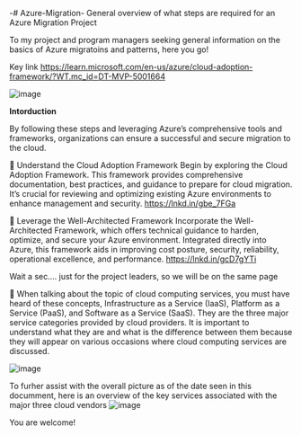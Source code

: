 -# Azure-Migration-
General overview of what steps are required for an Azure Migration Project 

To my project and program managers seeking general information on the basics of Azure migratoins and patterns, here you go!

Key link https://learn.microsoft.com/en-us/azure/cloud-adoption-framework/?WT.mc_id=DT-MVP-5001664

![image](https://github.com/Blass2000/Azure-Migration-/assets/89789502/ee071c50-b109-4c5d-969c-d2ecf7bd3ffa)

**Intorduction**

By following these steps and leveraging Azure’s comprehensive tools and frameworks, organizations can ensure a successful and secure migration to the cloud.

🔷 Understand the Cloud Adoption Framework
Begin by exploring the Cloud Adoption Framework. This framework provides comprehensive documentation, best practices, and guidance to prepare for cloud migration. It’s crucial for reviewing and optimizing existing Azure environments to enhance management and security.
https://lnkd.in/gbe_7FGa

🔷 Leverage the Well-Architected Framework
Incorporate the Well-Architected Framework, which offers technical guidance to harden, optimize, and secure your Azure environment. Integrated directly into Azure, this framework aids in improving cost posture, security, reliability, operational excellence, and performance.
https://lnkd.in/gcD7gYTi

Wait a sec.... just for the project leaders, so we will be on the same page 

🔷 When talking about the topic of cloud computing services, you must have heard of these concepts, Infrastructure as a Service (IaaS), Platform as a Service (PaaS), and Software as a Service (SaaS). They are the three major service categories provided by cloud providers. It is important to understand what they are and what is the difference between them because they will appear on various occasions where cloud computing services are discussed.

![image](https://github.com/Blass2000/Azure-Migration-/assets/89789502/4702e370-ed44-4cb2-a5af-584342757f70)

To furher assist with the overall picture as of the date seen in this documment, here is an overview of the key services associated with the major three cloud vendors
![image](https://github.com/Blass2000/Azure-Migration-/assets/89789502/28ebdcba-f90c-4ee7-9f4b-ee6d1e988204)

You are welcome!

